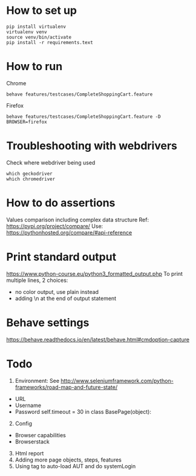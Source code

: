 # How to set up
```
pip install virtualenv
virtualenv venv
source venv/bin/activate
pip install -r requirements.text
```

# How to run
Chrome
```
behave features/testcases/CompleteShoppingCart.feature
```
Firefox
```
behave features/testcases/CompleteShoppingCart.feature -D BROWSER=firefox
```
# Troubleshooting with webdrivers
Check where webdriver being used
```
which geckodriver
which chromedriver
```

# How to do assertions
Values comparison including complex data structure
Ref: https://pypi.org/project/compare/
Use: https://pythonhosted.org/compare/#api-reference

# Print standard output
https://www.python-course.eu/python3_formatted_output.php
To print multiple lines, 2 choices:
- no color output, use plain instead
- adding \n at the end of output statement

# Behave settings
https://behave.readthedocs.io/en/latest/behave.html#cmdoption-capture

# Todo
1. Environment: See http://www.seleniumframework.com/python-frameworks/road-map-and-future-state/
- URL
- Username
- Password
self.timeout = 30 in class BasePage(object):
2. Config
- Browser capabilities
- Browserstack
3. Html report
4. Adding more page objects, steps, features
5. Using tag to auto-load AUT and do systemLogin
